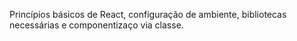 Princípios básicos de React, configuração de ambiente, bibliotecas necessárias e componentizaço via classe.
